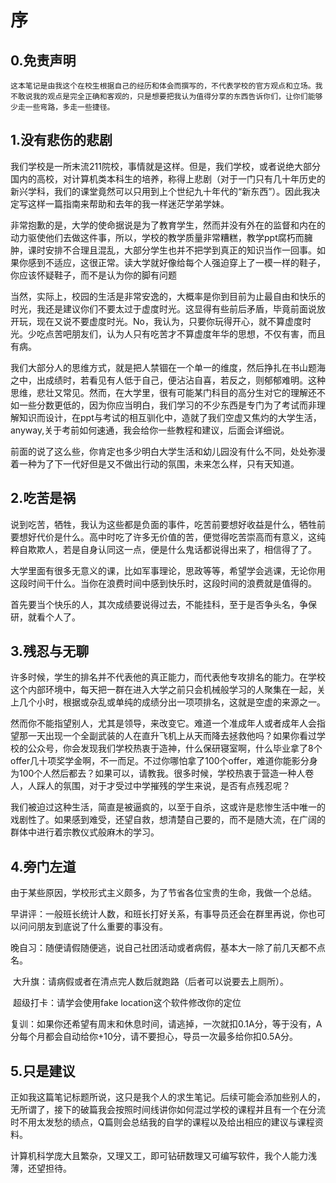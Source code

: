 # 序
## 0.免责声明

```
这本笔记是由我这个在校生根据自己的经历和体会而撰写的，不代表学校的官方观点和立场。我不敢说我的观点是完全正确和客观的，只是想要把我认为值得分享的东西告诉你们，让你们能够少走一些弯路，多走一些捷径。
```

## 1.没有悲伤的悲剧

​       我们学校是一所末流211院校，事情就是这样。但是，我们学校，或者说绝大部分国内的高校，对计算机类本科生的培养，称得上悲剧（对于一门只有几十年历史的新兴学科，我们的课堂竟然可以只用到上个世纪九十年代的“新东西”）。因此我决定写这样一篇指南来帮助和去年的我一样迷茫学弟学妹。

​         非常抱歉的是，大学的使命据说是为了教育学生，然而并没有外在的监督和内在的动力驱使他们去做这件事，所以，学校的教学质量非常糟糕，教学ppt腐朽而臃肿，课时安排不合理且混乱，大部分学生也并不把学到真正的知识当作一回事。如果你感到不适应，这很正常。读大学就好像给每个人强迫穿上了一模一样的鞋子，你应该怀疑鞋子，而不是认为你的脚有问题

​         当然，实际上，校园的生活是非常安逸的，大概率是你到目前为止最自由和快乐的时光，我还是建议你们不要太过于虚度时光。这显得有些前后矛盾，毕竟前面说放开玩，现在又说不要虚度时光。No，我认为，只要你玩得开心，就不算虚度时光。少吃点苦吧朋友们，认为人只有吃苦才不算虚度年华的思想，不仅有害，而且有病。

​          我们大部分人的思维方式，就是把人禁锢在一个单一的维度，然后挣扎在书山题海之中，出成绩时，若看见有人低于自己，便沾沾自喜，若反之，则郁郁难明。这种思维，悲壮又常见。然而，在大学里，很有可能某门科目的高分生对它的理解还不如一些分数更低的，因为你应当明白，我们学习的不少东西是专门为了考试而非理解知识而设计，在ppt与考试的相互驯化中，造就了我们空虚又焦灼的大学生活，anyway,关于考前如何速通，我会给你一些教程和建议，后面会详细说。

​           前面的说了这么些，你肯定也多少明白大学生活和幼儿园没有什么不同，处处弥漫着一种为了下一代好但是又不做出行动的氛围，未来怎么样，只有天知道。
## 2.吃苦是祸

​    说到吃苦，牺牲，我认为这些都是负面的事件，吃苦前要想好收益是什么，牺牲前要想好代价是什么。高中时吃了许多无价值的苦，便觉得吃苦崇高而有意义，这纯粹自欺欺人，若是自身认同这一点，便是什么鬼话都说得出来了，相信得了了。

​    大学里面有很多无意义的课，比如军事理论，思政等等，希望学会逃课，无论你用这段时间干什么。当你在浪费时间中感到快乐时，这段时间的浪费就是值得的。

​    首先要当个快乐的人，其次成绩要说得过去，不能挂科，至于是否争头名，争保研，就看个人了。

## 3.残忍与无聊

​	许多时候，学生的排名并不代表他的真正能力，而代表他专攻排名的能力。在学校这个内部环境中，每天把一群在进入大学之前只会机械般学习的人聚集在一起，关上几个小时，根据或杂乱或单纯的成绩分出一项项排名，这就是空虚的来源之一。

​	然而你不能指望别人，尤其是领导，来改变它。难道一个准成年人或者成年人会指望那一天出现一个全副武装的人在直升飞机上从天而降去拯救他吗？如果你看过学校的公众号，你会发现我们学校热衷于造神，什么保研寝室啊，什么毕业拿了8个offer几十项奖学金啊，不一而足。不过你哪怕拿了100个offer，难道你能影分身为100个人然后都去？如果可以，请教我。很多时候，学校热衷于营造一种人卷人，人踩人的氛围，对于才受过中学摧残的学生来说，是否有点残忍呢？

​	我们被迫过这种生活，简直是被逼疯的，以至于自杀，这或许是悲惨生活中唯一的戏剧性了。如果感到难受，还望自救，想清楚自己要的，而不是随大流，在广阔的群体中进行着宗教仪式般麻木的学习。

## 4.旁门左道

​		由于某些原因，学校形式主义颇多，为了节省各位宝贵的生命，我做一个总结。

​		早讲评：一般班长统计人数，和班长打好关系，有事导员还会在群里再说，你也可以问问朋友到底说了什么重要的事没有。

​		晚自习：随便请假随便逃，说自己社团活动或者病假，基本大一除了前几天都不点名。

​		大升旗：请病假或者在清点完人数后就跑路（后者可以说要去上厕所）。

​		超级打卡：请学会使用fake location这个软件修改你的定位

​		复训：如果你还希望有周末和休息时间，请逃掉，一次就扣0.1A分，等于没有，A分每个月都会自动给你+10分，请不要担心，导员一次最多给你扣0.5A分。

## 5.只是建议

​	正如我这篇笔记标题所说，这只是我个人的求生笔记。后续可能会添加些别人的，无所谓了，接下的破篇我会按照时间线讲你如何混过学校的课程并且有一个在分流时不用太发愁的绩点，Q篇则会总结我的自学的课程以及给出相应的建议与课程资料。

​	计算机科学庞大且繁杂，又理又工，即可钻研数理又可编写软件，我个人能力浅薄，还望担待。
